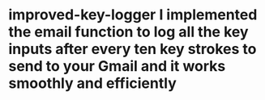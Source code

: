 # improved-key-logger I implemented the email function to log all the key inputs after every ten key strokes to send to your Gmail and it works smoothly and efficiently 
